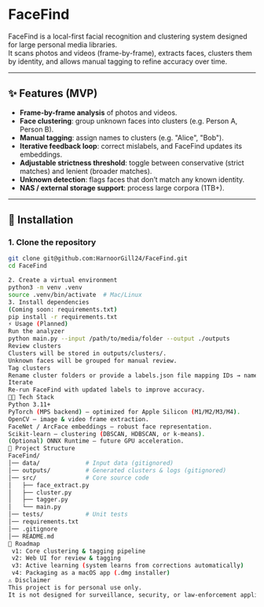 # FaceFind

FaceFind is a local-first facial recognition and clustering system designed for large personal media libraries.  
It scans photos and videos (frame-by-frame), extracts faces, clusters them by identity, and allows manual tagging to refine accuracy over time.

---

## ✨ Features (MVP)
- **Frame-by-frame analysis** of photos and videos.
- **Face clustering**: group unknown faces into clusters (e.g. Person A, Person B).
- **Manual tagging**: assign names to clusters (e.g. "Alice", "Bob").
- **Iterative feedback loop**: correct mislabels, and FaceFind updates its embeddings.
- **Adjustable strictness threshold**: toggle between conservative (strict matches) and lenient (broader matches).
- **Unknown detection**: flags faces that don’t match any known identity.
- **NAS / external storage support**: process large corpora (1TB+).

---

## 🚀 Installation

### 1. Clone the repository
```bash
git clone git@github.com:HarnoorGill24/FaceFind.git
cd FaceFind

2. Create a virtual environment
python3 -m venv .venv
source .venv/bin/activate  # Mac/Linux
3. Install dependencies
(Coming soon: requirements.txt)
pip install -r requirements.txt
⚡ Usage (Planned)
Run the analyzer
python main.py --input /path/to/media/folder --output ./outputs
Review clusters
Clusters will be stored in outputs/clusters/.
Unknown faces will be grouped for manual review.
Tag clusters
Rename cluster folders or provide a labels.json file mapping IDs → names.
Iterate
Re-run FaceFind with updated labels to improve accuracy.
🧑‍💻 Tech Stack
Python 3.11+
PyTorch (MPS backend) — optimized for Apple Silicon (M1/M2/M3/M4).
OpenCV — image & video frame extraction.
FaceNet / ArcFace embeddings — robust face representation.
Scikit-learn — clustering (DBSCAN, HDBSCAN, or k-means).
(Optional) ONNX Runtime — future GPU acceleration.
📂 Project Structure
FaceFind/
│── data/             # Input data (gitignored)
│── outputs/          # Generated clusters & logs (gitignored)
│── src/              # Core source code
│   ├── face_extract.py
│   ├── cluster.py
│   ├── tagger.py
│   └── main.py
│── tests/            # Unit tests
│── requirements.txt
│── .gitignore
│── README.md
🔮 Roadmap
 v1: Core clustering & tagging pipeline
 v2: Web UI for review & tagging
 v3: Active learning (system learns from corrections automatically)
 v4: Packaging as a macOS app (.dmg installer)
⚠️ Disclaimer
This project is for personal use only.
It is not designed for surveillance, security, or law-enforcement applications.